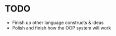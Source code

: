 # TODO
- Finish up other language constructs & ideas
- Polish and finish how the OOP system will work